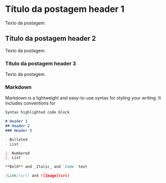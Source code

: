 # Título da postagem header 1
Texto da postagem.

## Título da postagem header 2
Texto da postagem.

### Título da postagem header 3
Texto da postagem.

### Markdown

Markdown is a lightweight and easy-to-use syntax for styling your writing. It includes conventions for

```markdown
Syntax highlighted code block

# Header 1
## Header 2
### Header 3

- Bulleted
- List

1. Numbered
2. List

**Bold** and _Italic_ and `Code` text

[Link](url) and ![Image](src)
```

